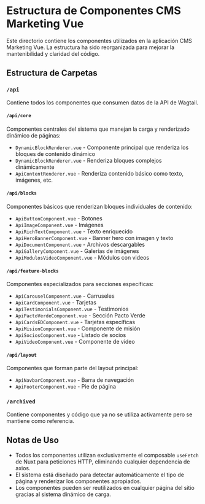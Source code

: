 # Estructura de Componentes CMS Marketing Vue

Este directorio contiene los componentes utilizados en la aplicación CMS Marketing Vue. La estructura ha sido reorganizada para mejorar la mantenibilidad y claridad del código.

## Estructura de Carpetas

### `/api`
Contiene todos los componentes que consumen datos de la API de Wagtail.

#### `/api/core`
Componentes centrales del sistema que manejan la carga y renderizado dinámico de páginas:
- `DynamicBlockRenderer.vue` - Componente principal que renderiza los bloques de contenido dinámico
- `DynamicBlockRenderer.vue` - Renderiza bloques complejos dinámicamente
- `ApiContentRenderer.vue` - Renderiza contenido básico como texto, imágenes, etc.

#### `/api/blocks`
Componentes básicos que renderizan bloques individuales de contenido:
- `ApiButtonComponent.vue` - Botones
- `ApiImageComponent.vue` - Imágenes
- `ApiRichTextComponent.vue` - Texto enriquecido
- `ApiHeroBannerComponent.vue` - Banner hero con imagen y texto
- `ApiDocumentComponent.vue` - Archivos descargables
- `ApiGalleryComponent.vue` - Galerías de imágenes
- `ApiModulosVideoComponent.vue` - Módulos con videos

#### `/api/feature-blocks`
Componentes especializados para secciones específicas:
- `ApiCarouselComponent.vue` - Carruseles
- `ApiCardComponent.vue` - Tarjetas
- `ApiTestimonialsComponent.vue` - Testimonios
- `ApiPactoVerdeComponent.vue` - Sección Pacto Verde
- `ApiCardsEDComponent.vue` - Tarjetas específicas
- `ApiMisionComponent.vue` - Componente de misión
- `ApiSociosComponent.vue` - Listado de socios
- `ApiVideoComponent.vue` - Componente de video

#### `/api/layout`
Componentes que forman parte del layout principal:
- `ApiNavbarComponent.vue` - Barra de navegación
- `ApiFooterComponent.vue` - Pie de página

### `/archived`
Contiene componentes y código que ya no se utiliza activamente pero se mantiene como referencia.

## Notas de Uso

- Todos los componentes utilizan exclusivamente el composable `useFetch` de Nuxt para peticiones HTTP, eliminando cualquier dependencia de axios.
- El sistema está diseñado para detectar automáticamente el tipo de página y renderizar los componentes apropiados.
- Los componentes pueden ser reutilizados en cualquier página del sitio gracias al sistema dinámico de carga.
